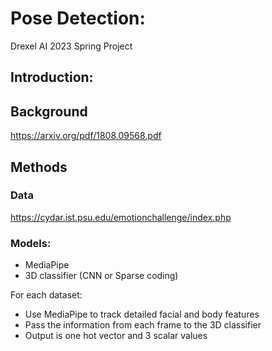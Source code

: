 # Pose Detection:

Drexel AI 2023 Spring Project

## Introduction:

## Background
https://arxiv.org/pdf/1808.09568.pdf

## Methods

### Data
https://cydar.ist.psu.edu/emotionchallenge/index.php

### Models: 
* MediaPipe
* 3D classifier (CNN or Sparse coding)

For each dataset:
* Use MediaPipe to track detailed facial and body features
* Pass the information from each frame to the 3D classifier
* Output is one hot vector and 3 scalar values
